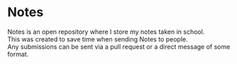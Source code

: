 # Notes

Notes is an open repository where I store my notes taken in school.  
This was created to save time when sending Notes to people.  
Any submissions can be sent via a pull request or a direct message of some format.
